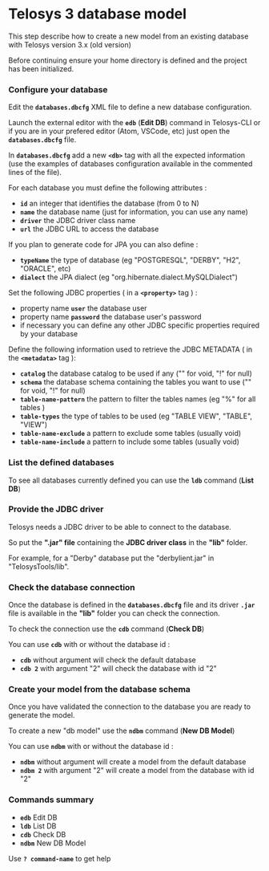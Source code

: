 # Telosys 3 database model

This step describe how to create a new model from an existing database \
with Telosys version 3.x (old version)

Before continuing ensure your home directory is defined and the project has been initialized.

### Configure your database

Edit the **`databases.dbcfg`** XML file to define a new database configuration.

Launch the external editor with the **`edb`** (**Edit DB**) command in Telosys-CLI or if you are in your prefered editor (Atom, VSCode, etc) just open the **`databases.dbcfg`** file.

In **`databases.dbcfg`** add a new **`<db>`** tag with all the expected information (use the examples of databases configuration available in the commented lines of the file).

For each database you must define the following attributes :

* **`id`** an integer that identifies the database (from 0 to N)
* **`name`** the database name (just for information, you can use any name)
* **`driver`** the JDBC driver class name
* **`url`** the JDBC URL to access the database

If you plan to generate code for JPA you can also define :

* **`typeName`** the type of database (eg "POSTGRESQL", "DERBY", "H2", "ORACLE", etc)
* **`dialect`** the JPA dialect (eg "org.hibernate.dialect.MySQLDialect")

Set the following JDBC properties ( in a **`<property>`** tag ) :

* property name **`user`** the database user
* property name **`password`** the database user's password
* if necessary you can define any other JDBC specific properties required by your database

Define the following information used to retrieve the JDBC METADATA ( in the **`<metadata>`** tag ):

* **`catalog`** the database catalog to be used if any ("" for void, "!" for null)
* **`schema`** the database schema containing the tables you want to use ("" for void, "!" for null)
* **`table-name-pattern`** the pattern to filter the tables names (eg "%" for all tables )
* **`table-types`** the type of tables to be used (eg "TABLE VIEW", "TABLE", "VIEW")
* **`table-name-exclude`** a pattern to exclude some tables (usually void)
* **`table-name-include`** a pattern to include some tables (usually void)

### List the defined databases

To see all databases currently defined you can use the **`ldb`** command (**List DB**)

### Provide the JDBC driver

Telosys needs a JDBC driver to be able to connect to the database.

So put the **".jar" file** containing the **JDBC driver class** in the **"lib"** folder.

For example, for a "Derby" database put the "derbylient.jar" in "TelosysTools/lib".

### Check the database connection

Once the database is defined in the **`databases.dbcfg`** file and its driver **`.jar`** file is available in the **"lib"** folder you can check the connection.

To check the connection use the **`cdb`** command (**Check DB**)

You can use **`cdb`** with or without the database id :

* **`cdb`** without argument will check the default database
* **`cdb 2`** with argument "2" will check the database with id "2"

### Create your model from the database schema

Once you have validated the connection to the database you are ready to generate the model.

To create a new "db model" use the **`ndbm`** command (**New DB Model**)

You can use **`ndbm`** with or without the database id :

* **`ndbm`** without argument will create a model from the default database
* **`ndbm 2`** with argument "2" will create a model from the database with id "2"

### Commands summary

* **`edb`** Edit DB
* **`ldb`** List DB
* **`cdb`** Check DB
* **`ndbm`** New DB Model

Use **`? command-name`** to get help
